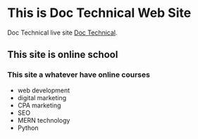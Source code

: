# This is Doc Technical Web Site

Doc Technical live site [Doc Technical](https://github.com/facebook/create-react-app).

## This site is online school
### This site a whatever have online courses
* web development
* digital marketing
* CPA marketing
* SEO
* MERN technology
* Python


